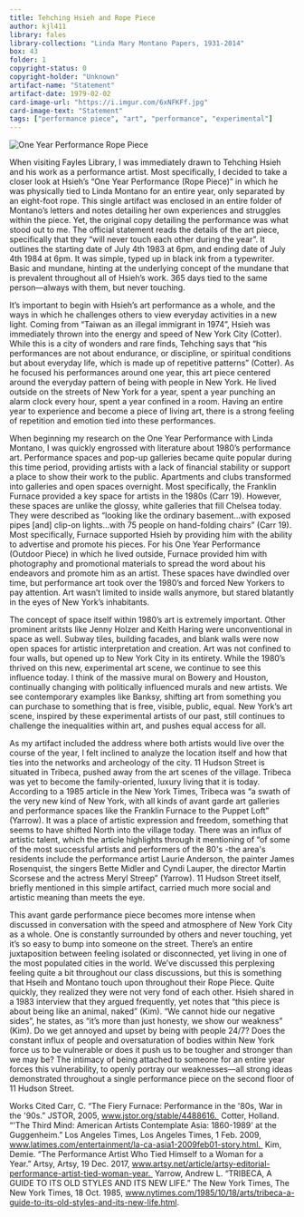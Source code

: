 ```yaml
---
title: Tehching Hsieh and Rope Piece
author: kjl411
library: fales
library-collection: "Linda Mary Montano Papers, 1931-2014"
box: 43
folder: 1
copyright-status: 0
copyright-holder: "Unknown"
artifact-name: "Statement"
artifact-date: 1979-02-02
card-image-url: "https://i.imgur.com/6xNFKFf.jpg"
card-image-text: "Statement"
tags: ["performance piece", "art", "performance", "experimental"]
---
```




![One Year Performance Rope Piece](https://i.imgur.com/6xNFKFf.jpg)

When visiting Fayles Library, I was immediately drawn to Tehching Hsieh and his work as a performance artist. Most specifically, I decided to take a closer look at Hsieh’s “One Year Performance (Rope Piece)” in which he was physically tied to Linda Montano for an entire year, only separated by an eight-foot rope. This single artifact was enclosed in an entire folder of Montano’s letters and notes detailing her own experiences and struggles within the piece. Yet, the original copy detailing the performance was what stood out to me. The official statement reads the details of the art piece, specifically that they “will never touch each other during the year”. It outlines the starting date of July 4th 1983 at 6pm, and ending date of July 4th 1984 at 6pm. It was simple, typed up in black ink from a typewriter. Basic and mundane, hinting at the underlying concept of the mundane that is prevalent throughout all of Hsieh’s work. 365 days tied to the same person—always with them, but never touching.

It’s important to begin with Hsieh’s art performance as a whole, and the ways in which he challenges others to view everyday activities in a new light. Coming from “Taiwan as an illegal immigrant in 1974”, Hsieh was immediately thrown into the energy and speed of New York City (Cotter). While this is a city of wonders and rare finds, Tehching says that “his performances are not about endurance, or discipline, or spiritual conditions but about everyday life, which is made up of repetitive patterns” (Cotter).  As he focused his performances around one year, this art piece centered around the everyday pattern of being with people in New York. He lived outside on the streets of New York for a year, spent a year punching an alarm clock every hour, spent a year confined in a room. Having an entire year to experience and become a piece of living art, there is a strong feeling of repetition and emotion tied into these performances.

When beginning my research on the One Year Performance with Linda Montano, I was quickly engrossed with literature about 1980’s performance art. Performance spaces and pop-up galleries became quite popular during this time period, providing artists with a lack of financial stability or support a place to show their work to the public. Apartments and clubs transformed into galleries and open spaces overnight. Most specifically, the Franklin Furnace provided a key space for artists in the 1980s (Carr 19). However, these spaces are unlike the glossy, white galleries that fill Chelsea today. They were described as “looking like the ordinary basement…with exposed pipes [and] clip-on lights…with 75 people on hand-folding chairs” (Carr 19). Most specifically, Furnace supported Hsieh by providing him with the ability to advertise and promote his pieces. For his One Year Performance (Outdoor Piece) in which he lived outside, Furnace provided him with photography and promotional materials to spread the word about his endeavors and promote him as an artist. These spaces have dwindled over time, but performance art took over the 1980’s and forced New Yorkers to pay attention. Art wasn’t limited to inside walls anymore, but stared blatantly in the eyes of New York’s inhabitants.

The concept of space itself within 1980’s art is extremely important. Other prominent aritsts like Jenny Holzer and Keith Haring were unconventional in space as well. Subway tiles, building facades, and blank walls were now open spaces for artistic interpretation and creation. Art was not confined to four walls, but opened up to New York City in its entirety. While the 1980’s thrived on this new, experimental art scene, we continue to see this influence today. I think of the massive mural on Bowery and Houston, continually changing with politically influenced murals and new artists. We see contemporary examples like Banksy, shifting art from something you can purchase to something that is free, visible, public, equal. New York’s art scene, inspired by these experimental artists of our past, still continues to challenge the inequalities within art, and pushes equal access for all.

As my artifact included the address where both artists would live over the course of the year, I felt inclined to analyze the location itself and how that ties into the networks and archeology of the city. 11 Hudson Street is situated in Tribeca, pushed away from the art scenes of the village. Tribeca was yet to become the family-oriented, luxury living that it is today. According to a 1985 article in the New York Times, Tribeca was “a swath of the very new kind of New York, with all kinds of avant garde art galleries and performance spaces like the Franklin Furnace to the Puppet Loft” (Yarrow). It was a place of artistic expression and freedom, something that seems to have shifted North into the village today. There was an influx of artistic talent, which the article highlights through it mentioning of “of some of the most successful artists and performers of the 80's -the area's residents include the performance artist Laurie Anderson, the painter James Rosenquist, the singers Bette Midler and Cyndi Lauper, the director Martin Scorsese and the actress Meryl Streep” (Yarrow). 11 Hudson Street itself, briefly mentioned in this simple artifact, carried much more social and artistic meaning than meets the eye.

This avant garde performance piece becomes more intense when discussed in conversation with the speed and atmosphere of New York City as a whole. One is constantly surrounded by others and never touching, yet it’s so easy to bump into someone on the street. There’s an entire juxtaposition between feeling isolated or disconnected, yet living in one of the most populated cities in the world. We’ve discussed this perplexing feeling quite a bit throughout our class discussions, but this is something that Hseih and Montano touch upon throughout their Rope Piece. Quite quickly, they realized they were not very fond of each other. Hsieh shared in a 1983 interview that they argued frequently, yet notes that “this piece is about being like an animal, naked” (Kim). “We cannot hide our negative sides”, he states, as “it’s more than just honesty, we show our weakness” (Kim). Do we get annoyed and upset by being with people 24/7? Does the constant influx of people and oversaturation of bodies within New York force us to be vulnerable or does it push us to be tougher and stronger than we may be? The intimacy of being attached to someone for an entire year forces this vulnerability, to openly portray our weaknesses—all strong ideas demonstrated throughout a single performance piece on the second floor of 11 Hudson Street.

Works Cited
Carr, C. “The Fiery Furnace: Performance in the '80s, War in the '90s.” JSTOR, 2005, www.jstor.org/stable/4488616. 
Cotter, Holland. “'The Third Mind: American Artists Contemplate Asia: 1860-1989' at the Guggenheim.” Los Angeles Times, Los Angeles Times, 1 Feb. 2009, www.latimes.com/entertainment/la-ca-asia1-2009feb01-story.html. 
Kim, Demie. “The Performance Artist Who Tied Himself to a Woman for a Year.” Artsy, Artsy, 19 Dec. 2017, www.artsy.net/article/artsy-editorial-performance-artist-tied-woman-year. 
Yarrow, Andrew L. “TRIBECA, A GUIDE TO ITS OLD STYLES AND ITS NEW LIFE.” The New York Times, The New York Times, 18 Oct. 1985, www.nytimes.com/1985/10/18/arts/tribeca-a-guide-to-its-old-styles-and-its-new-life.html.
